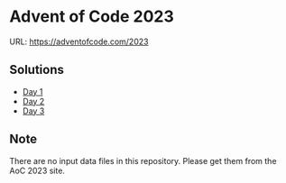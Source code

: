 # Advent of Code 2023

URL: https://adventofcode.com/2023

## Solutions

* [Day 1](./day_01/)
* [Day 2](./day_02/)
* [Day 3](./day_03/)

## Note

There are no input data files in this repository.
Please get them from the AoC 2023 site.
